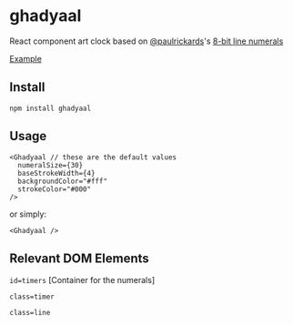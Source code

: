# ghadyaal
React component art clock based on [@paulrickards](https://twitter.com/paulrickards)'s [8-bit line numerals](https://twitter.com/paulrickards/status/947919163611328512)

[Example](https://media.giphy.com/media/l0HU5yvMwdJ2OsQ1O/giphy.gif)

## Install
```
npm install ghadyaal
```

## Usage
```
<Ghadyaal // these are the default values
  numeralSize={30}
  baseStrokeWidth={4}
  backgroundColor="#fff"
  strokeColor="#000"
/>
```

or simply:
```
<Ghadyaal />
```

## Relevant DOM Elements
`id=timers` [Container for the numerals]

`class=timer`

`class=line`
